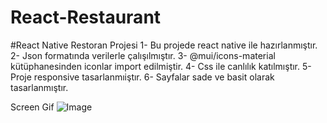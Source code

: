 # React-Restaurant

#React Native Restoran Projesi 1- Bu projede react native ile hazırlanmıştır. 2- Json formatında verilerle çalışılmıştır. 3- @mui/icons-material kütüphanesinden iconlar import edilmiştir. 4- Css ile canlılık katılmıştır. 5- Proje responsive tasarlanmıiştır. 6- Sayfalar sade ve basit olarak tasarlanmıştır.

Screen Gif
![Image](https://github.com/user-attachments/assets/f1be147d-c10d-4242-ab9e-00bc1b3cd584)
